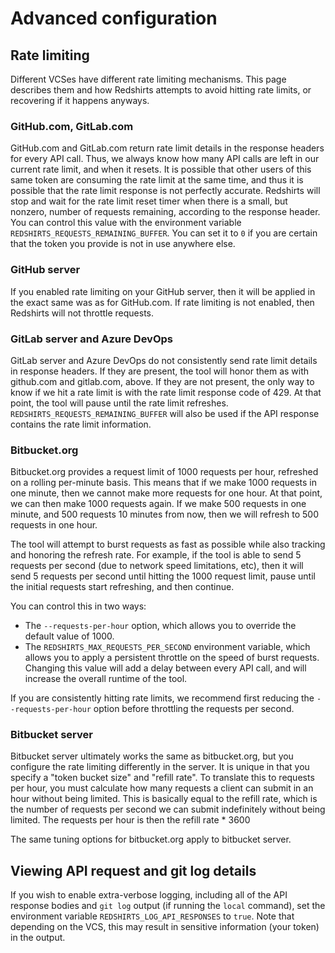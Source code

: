 # Advanced configuration

## Rate limiting

Different VCSes have different rate limiting mechanisms. This page describes them and how Redshirts attempts to avoid hitting rate limits, or recovering if it happens anyways.

### GitHub.com, GitLab.com

GitHub.com and GitLab.com return rate limit details in the response headers for every API call. Thus, we always know how many API calls are left in our current rate limit, and when it resets. It is possible that other users of this same token are consuming the rate limit at the same time, and thus it is possible that the rate limit response is not perfectly accurate. Redshirts will stop and wait for the rate limit reset timer when there is a small, but nonzero, number of requests remaining, according to the response header. You can control this value with the environment variable `REDSHIRTS_REQUESTS_REMAINING_BUFFER`. You can set it to `0` if you are certain that the token you provide is not in use anywhere else.

### GitHub server

If you enabled rate limiting on your GitHub server, then it will be applied in the exact same was as for GitHub.com. If rate limiting is not enabled, then Redshirts will not throttle requests.

### GitLab server and Azure DevOps

GitLab server and Azure DevOps do not consistently send rate limit details in response headers. If they are present, the tool will honor them as with github.com and gitlab.com, above. If they are not present, the only way to know if we hit a rate limit is with the rate limit response code of 429. At that point, the tool will pause until the rate limit refreshes. `REDSHIRTS_REQUESTS_REMAINING_BUFFER` will also be used if the API response contains the rate limit information.

### Bitbucket.org

Bitbucket.org provides a request limit of 1000 requests per hour, refreshed on a rolling per-minute basis. This means that if we make 1000 requests in one minute, then we cannot make more requests for one hour. At that point, we can then make 1000 requests again. If we make 500 requests in one minute, and 500 requests 10 minutes from now, then we will refresh to 500 requests in one hour.

The tool will attempt to burst requests as fast as possible while also tracking and honoring the refresh rate. For example, if the tool is able to send 5 requests per second (due to network speed limitations, etc), then it will send 5 requests per second until hitting the 1000 request limit, pause until the initial requests start refreshing, and then continue.

You can control this in two ways:

-   The `--requests-per-hour` option, which allows you to override the default value of 1000.
-   The `REDSHIRTS_MAX_REQUESTS_PER_SECOND` environment variable, which allows you to apply a persistent throttle on the speed of burst requests. Changing this value will add a delay between every API call, and will increase the overall runtime of the tool.

If you are consistently hitting rate limits, we recommend first reducing the `--requests-per-hour` option before throttling the requests per second.

### Bitbucket server

Bitbucket server ultimately works the same as bitbucket.org, but you configure the rate limiting differently in the server. It is unique in that you specify a "token bucket size" and "refill rate". To translate this to requests per hour, you must calculate how many requests a client can submit in an hour without being limited. This is basically equal to the refill rate, which is the number of requests per second we can submit indefinitely without being limited. The requests per hour is then the refill rate \* 3600

The same tuning options for bitbucket.org apply to bitbucket server.

## Viewing API request and git log details

If you wish to enable extra-verbose logging, including all of the API response bodies and `git log` output (if running the `local` command), set the environment variable `REDSHIRTS_LOG_API_RESPONSES` to `true`. Note that depending on the VCS, this may result in sensitive information (your token) in the output.
